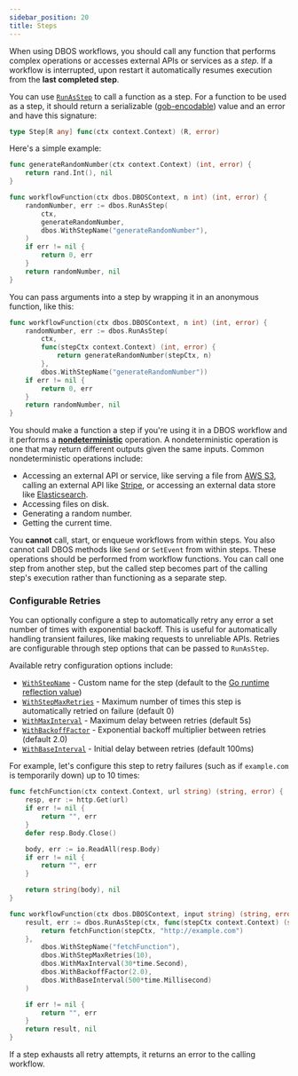 ```yaml
---
sidebar_position: 20
title: Steps
---
```


When using DBOS workflows, you should call any function that performs complex operations or accesses external APIs or services as a _step_.
If a workflow is interrupted, upon restart it automatically resumes execution from the **last completed step**.

You can use [`RunAsStep`](../reference/workflows-steps#runasstep) to call a function as a step.
For a function to be used as a step, it should return a serializable ([gob-encodable](https://pkg.go.dev/encoding/gob)) value and an error and have this signature:

```go
type Step[R any] func(ctx context.Context) (R, error)
```

Here's a simple example:

```go
func generateRandomNumber(ctx context.Context) (int, error) {
	return rand.Int(), nil
}

func workflowFunction(ctx dbos.DBOSContext, n int) (int, error) {
	randomNumber, err := dbos.RunAsStep(
        ctx,
		generateRandomNumber,
		dbos.WithStepName("generateRandomNumber"),
	)
	if err != nil {
		return 0, err
	}
	return randomNumber, nil
}
```

You can pass arguments into a step by wrapping it in an anonymous function, like this:

```go
func workflowFunction(ctx dbos.DBOSContext, n int) (int, error) {
	randomNumber, err := dbos.RunAsStep(
		ctx,
		func(stepCtx context.Context) (int, error) {
			return generateRandomNumber(stepCtx, n)
		},
		dbos.WithStepName("generateRandomNumber"))
	if err != nil {
		return 0, err
	}
	return randomNumber, nil
}
```

You should make a function a step if you're using it in a DBOS workflow and it performs a [**nondeterministic**](../tutorials/workflow-tutorial.md#determinism) operation.
A nondeterministic operation is one that may return different outputs given the same inputs.
Common nondeterministic operations include:

- Accessing an external API or service, like serving a file from [AWS S3](https://aws.amazon.com/s3/), calling an external API like [Stripe](https://stripe.com/), or accessing an external data store like [Elasticsearch](https://www.elastic.co/elasticsearch/).
- Accessing files on disk.
- Generating a random number.
- Getting the current time.

You **cannot** call, start, or enqueue workflows from within steps.
You also cannot call DBOS methods like `Send` or `SetEvent` from within steps.
These operations should be performed from workflow functions.
You can call one step from another step, but the called step becomes part of the calling step's execution rather than functioning as a separate step.

### Configurable Retries

You can optionally configure a step to automatically retry any error a set number of times with exponential backoff.
This is useful for automatically handling transient failures, like making requests to unreliable APIs.
Retries are configurable through step options that can be passed to `RunAsStep`.

Available retry configuration options include:
- [`WithStepName`](../reference/workflows-steps#withstepname) - Custom name for the step (default to the [Go runtime reflection value](https://pkg.go.dev/runtime#FuncForPC))
- [`WithStepMaxRetries`](../reference/workflows-steps#withstepmaxretries) - Maximum number of times this step is automatically retried on failure (default 0)
- [`WithMaxInterval`](../reference/workflows-steps#withmaxinterval) - Maximum delay between retries (default 5s)
- [`WithBackoffFactor`](../reference/workflows-steps#withbackofffactor) - Exponential backoff multiplier between retries (default 2.0)
- [`WithBaseInterval`](../reference/workflows-steps#withbaseinterval) - Initial delay between retries (default 100ms)

For example, let's configure this step to retry failures (such as if `example.com` is temporarily down) up to 10 times:

```go
func fetchFunction(ctx context.Context, url string) (string, error) {
    resp, err := http.Get(url)
    if err != nil {
        return "", err
    }
    defer resp.Body.Close()

    body, err := io.ReadAll(resp.Body)
    if err != nil {
        return "", err
    }

    return string(body), nil
}

func workflowFunction(ctx dbos.DBOSContext, input string) (string, error) {
    result, err := dbos.RunAsStep(ctx, func(stepCtx context.Context) (string, error) {
        return fetchFunction(stepCtx, "http://example.com")
    },
        dbos.WithStepName("fetchFunction"),
        dbos.WithStepMaxRetries(10),
        dbos.WithMaxInterval(30*time.Second),
        dbos.WithBackoffFactor(2.0),
        dbos.WithBaseInterval(500*time.Millisecond)
    )

    if err != nil {
        return "", err
    }
    return result, nil
}
```

If a step exhausts all retry attempts, it returns an error to the calling workflow.